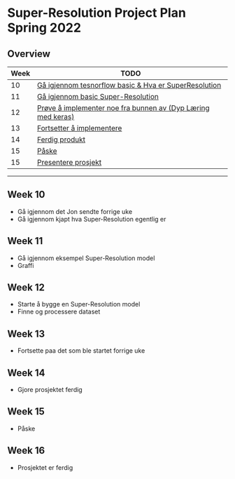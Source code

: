 # Super-Resolution Project Plan Spring 2022

## Overview

| Week | TODO |
| ---- | ---- |
| 10 | [Gå igjennom tesnorflow basic & Hva er SuperResolution](#week-10) |
| 11 | [Gå igjennom basic Super-Resolution](#week-11)|
| 12 | [Prøve å implementer noe fra bunnen av (Dyp Læring med keras)](#week-12) |
| 13 | [Fortsetter å implementere](#week-13) |
| 14 | [Ferdig produkt](#week-14) |
| 15 | [Påske](#week-15) |
| 15 | [Presentere prosjekt](#week-15) |

---

## Week 10
* Gå igjennom det Jon sendte forrige uke
* Gå igjennom kjapt hva Super-Resolution egentlig er
## Week 11
* Gå igjennom eksempel Super-Resolution model
* Graffi
## Week 12
* Starte å bygge en Super-Resolution model
* Finne og processere dataset
## Week 13
* Fortsette paa det som ble startet forrige uke
## Week 14
* Gjore prosjektet ferdig
## Week 15
* Påske
## Week 16
* Prosjektet er ferdig

